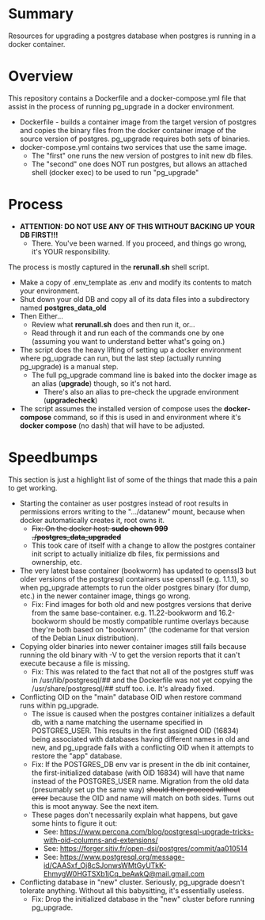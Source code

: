 # Summary
Resources for upgrading a postgres database when postgres is running in a docker container.

# Overview
This repository contains a Dockerfile and a docker-compose.yml file that
assist in the process of running pg_upgrade in a docker environment.
* Dockerfile - builds a container image from the target version of postgres
and copies the binary files from the docker container image of the source 
version of postgres.  pg_upgrade requires both sets of binaries.
* docker-compose.yml contains two services that use the same image.
  * The "first" one runs the new version of postgres to init new db files.
  * The "second" one does NOT run postgres, but allows an attached shell (docker exec)
  to be used to run "pg_upgrade"

# Process
* **ATTENTION: DO NOT USE ANY OF THIS WITHOUT BACKING UP YOUR DB FIRST!!!**
  * There.  You've been warned.  If you proceed, and things go wrong, it's YOUR responsibility.

The process is mostly captured in the **rerunall.sh** shell script.
* Make a copy of .env_template as .env and modify its contents to match your environment.
* Shut down your old DB and copy all of its data files into a subdirectory named **postgres_data_old**
* Then Either...
  * Review what **rerunall.sh** does and then run it, or...
  * Read through it and run each of the commands one by one (assuming you want to understand better what's going on.)
* The script does the heavy lifting of setting up a docker environment where pg_upgrade can run, but 
the last step (actually running pg_upgrade) is a manual step.
  * The full pg_upgrade command line is baked into the docker image as an alias (**upgrade**) though, so it's not hard.
    * There's also an alias to pre-check the upgrade environment (**upgradecheck**)
* The script assumes the installed version of compose uses the **docker-compose** command,
so if this is used in and environment where it's **docker compose** (no dash) that will have
to be adjusted.

# Speedbumps
This section is just a highlight list of some of the things that made this a pain to get working.
* Starting the container as user postgres instead of root results in permissions errors
writing to the ".../datanew" mount, because when docker automatically creates it, root owns it.
  * ~~Fix: On the docker host: **sudo chown 999 ./postgres_data_upgraded**~~
  * This took care of itself with a change to allow the postgres container init script to
  actually initialize db files, fix permissions and ownership, etc.
* The very latest base container (bookworm) has updated to openssl3 but older versions of the
postgresql containers use openssl1 (e.g. 1.1.1), so when pg_upgrade attempts to run the older
postgres binary (for dump, etc.) in the newer container image, things go wrong.
  * Fix: Find images for both old and new postgres versions that derive from the same 
  base-container. e.g. 11.22-bookworm and 16.2-bookworm should be mostly compatible runtime
  overlays because they're both based on "bookworm" (the codename for that version of the
  Debian Linux distribution).  
* Copying older binaries into newer container images still fails because running
the old binary with -V to get the version reports that it can't execute because a file
is missing.
  * Fix: This was related to the fact that not all of the postgres stuff was in /usr/lib/postgresql/##
  and the Dockerfile was not yet copying the /usr/share/postgresql/## stuff too.  i.e. It's already fixed.
* Conflicting OID on the "main" database OID when restore command runs within pg_upgrade.
  * The issue is caused when the postgres container initializes a default db, with a name
  matching the username specified in POSTGRES_USER.  This results in the first assigned
  OID (16834) being associated with databases having different names in old and new, and
  pg_upgrade fails with a conflicting OID when it attempts to restore the "app" database.
  * Fix: If the POSTGRES_DB env var is present in the db init container, the first-initialized
  database (with OID 16834) will have that name instead of the POSTGRES_USER name.
  Migration from the old data (presumably set up the same way) ~~should then proceed without error~~
  because the OID and name will match on both sides.  Turns out this is moot anyway.  See the next item.
  * These pages don't necessarily explain what happens, but gave some hints to figure it out:
    * See: https://www.percona.com/blog/postgresql-upgrade-tricks-with-oid-columns-and-extensions/
    * See: https://forger.sitiv.fr/open-dsi/postgres/commit/aa010514
    * See: https://www.postgresql.org/message-id/CAASxf_Oj8cSJonwsWMtGyUTkK-EhmygW0HGTSXb1jCq_beAwkQ@mail.gmail.com
* Conflicting database in "new" cluster.  Seriously, pg_upgrade doesn't tolerate anything.  Without
all this babysitting, it's essentially useless.
  * Fix: Drop the initialized database in the "new" cluster before running pg_upgrade.
